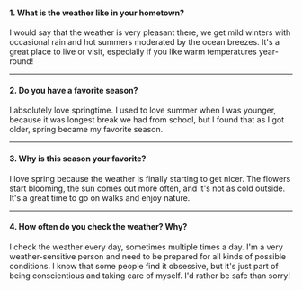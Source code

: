 #### 1. What is the weather like in your hometown?
I would say that the weather is very pleasant there, we get mild winters with occasional rain and hot summers moderated by the ocean breezes. It's a great place to live or visit, especially if you like warm temperatures year-round!

---
#### 2. Do you have a favorite season?
I absolutely love springtime. I used to love summer when I was younger, because it was longest break we had from school, but I found that as I got older, spring became my favorite season.

---
#### 3. Why is this season your favorite?
I love spring because the weather is finally starting to get nicer. The flowers start blooming, the sun comes out more often, and it's not as cold outside. It's a great time to go on walks and enjoy nature.

---
#### 4. How often do you check the weather? Why?
I check the weather every day, sometimes multiple times a day. I'm a very weather-sensitive person and need to be prepared for all kinds of possible conditions. I know that some people find it obsessive, but it's just part of being conscientious and taking care of myself. I'd rather be safe than sorry!

